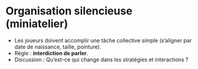 # Organisation silencieuse (miniatelier)

- Les joueurs doivent accomplir une tâche collective simple (s’aligner par date de naissance, taille, pointure).  
- Règle : **interdiction de parler**.  
- Discussion : Qu’est-ce qui change dans les stratégies et interactions ?  